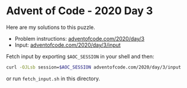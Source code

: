 # Advent of Code - 2020 Day 3
Here are my solutions to this puzzle.

* Problem instructions: [adventofcode.com/2020/day/3](https://adventofcode.com/2020/day/3)
* Input: [adventofcode.com/2020/day/3/input](https://adventofcode.com/2020/day/3/input)

Fetch input by exporting `$AOC_SESSION` in your shell and then:
```bash
curl -OJLsb session=$AOC_SESSION adventofcode.com/2020/day/3/input
```

or run `fetch_input.sh` in this directory.
